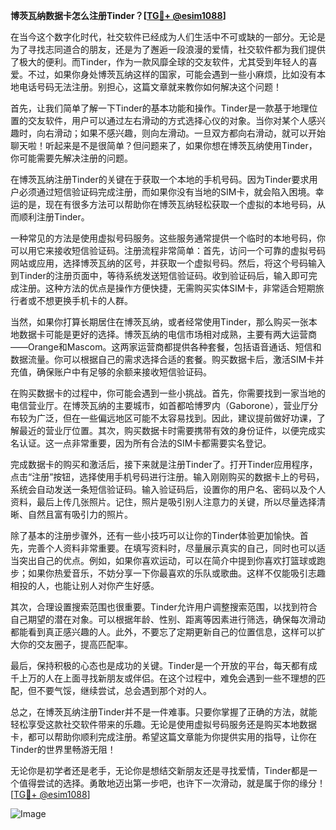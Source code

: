 **博茨瓦纳数据卡怎么注册Tinder？[[TG💪+ @esim1088](https://t.me/s/esim1088)]**

在当今这个数字化时代，社交软件已经成为人们生活中不可或缺的一部分。无论是为了寻找志同道合的朋友，还是为了邂逅一段浪漫的爱情，社交软件都为我们提供了极大的便利。而Tinder，作为一款风靡全球的交友软件，尤其受到年轻人的喜爱。不过，如果你身处博茨瓦纳这样的国家，可能会遇到一些小麻烦，比如没有本地电话号码无法注册。别担心，这篇文章就来教你如何解决这个问题！

首先，让我们简单了解一下Tinder的基本功能和操作。Tinder是一款基于地理位置的交友软件，用户可以通过左右滑动的方式选择心仪的对象。当你对某个人感兴趣时，向右滑动；如果不感兴趣，则向左滑动。一旦双方都向右滑动，就可以开始聊天啦！听起来是不是很简单？但问题来了，如果你想在博茨瓦纳使用Tinder，你可能需要先解决注册的问题。

在博茨瓦纳注册Tinder的关键在于获取一个本地的手机号码。因为Tinder要求用户必须通过短信验证码完成注册，而如果你没有当地的SIM卡，就会陷入困境。幸运的是，现在有很多方法可以帮助你在博茨瓦纳轻松获取一个虚拟的本地号码，从而顺利注册Tinder。

一种常见的方法是使用虚拟号码服务。这些服务通常提供一个临时的本地号码，你可以用它来接收短信验证码。注册流程非常简单：首先，访问一个可靠的虚拟号码网站或应用，选择博茨瓦纳的区号，并获取一个虚拟号码。然后，将这个号码输入到Tinder的注册页面中，等待系统发送短信验证码。收到验证码后，输入即可完成注册。这种方法的优点是操作方便快捷，无需购买实体SIM卡，非常适合短期旅行者或不想更换手机卡的人群。

当然，如果你打算长期居住在博茨瓦纳，或者经常使用Tinder，那么购买一张本地数据卡可能是更好的选择。博茨瓦纳的电信市场相对成熟，主要有两大运营商——Orange和Mascom。这两家运营商都提供各种套餐，包括语音通话、短信和数据流量。你可以根据自己的需求选择合适的套餐。购买数据卡后，激活SIM卡并充值，确保账户中有足够的余额来接收短信验证码。

在购买数据卡的过程中，你可能会遇到一些小挑战。首先，你需要找到一家当地的电信营业厅。在博茨瓦纳的主要城市，如首都哈博罗内（Gaborone），营业厅分布较为广泛，但在一些偏远地区可能不太容易找到。因此，建议提前做好功课，了解最近的营业厅位置。其次，购买数据卡时需要携带有效的身份证件，以便完成实名认证。这一点非常重要，因为所有合法的SIM卡都需要实名登记。

完成数据卡的购买和激活后，接下来就是注册Tinder了。打开Tinder应用程序，点击“注册”按钮，选择使用手机号码进行注册。输入刚刚购买的数据卡上的号码，系统会自动发送一条短信验证码。输入验证码后，设置你的用户名、密码以及个人资料，最后上传几张照片。记住，照片是吸引别人注意力的关键，所以尽量选择清晰、自然且富有吸引力的照片。

除了基本的注册步骤外，还有一些小技巧可以让你的Tinder体验更加愉快。首先，完善个人资料非常重要。在填写资料时，尽量展示真实的自己，同时也可以适当突出自己的优点。例如，如果你喜欢运动，可以在简介中提到你喜欢打篮球或跑步；如果你热爱音乐，不妨分享一下你最喜欢的乐队或歌曲。这样不仅能吸引志趣相投的人，也能让别人对你产生好感。

其次，合理设置搜索范围也很重要。Tinder允许用户调整搜索范围，以找到符合自己期望的潜在对象。可以根据年龄、性别、距离等因素进行筛选，确保每次滑动都能看到真正感兴趣的人。此外，不要忘了定期更新自己的位置信息，这样可以扩大你的交友圈子，提高匹配率。

最后，保持积极的心态也是成功的关键。Tinder是一个开放的平台，每天都有成千上万的人在上面寻找新朋友或伴侣。在这个过程中，难免会遇到一些不理想的匹配，但不要气馁，继续尝试，总会遇到那个对的人。

总之，在博茨瓦纳注册Tinder并不是一件难事。只要你掌握了正确的方法，就能轻松享受这款社交软件带来的乐趣。无论是使用虚拟号码服务还是购买本地数据卡，都可以帮助你顺利完成注册。希望这篇文章能为你提供实用的指导，让你在Tinder的世界里畅游无阻！

无论你是初学者还是老手，无论你是想结交新朋友还是寻找爱情，Tinder都是一个值得尝试的选择。勇敢地迈出第一步吧，也许下一次滑动，就是属于你的缘分！[[TG💪+ @esim1088](https://t.me/s/esim1088)]

![Image](https://i.postimg.cc/4NQfJmqS/Snipaste-2025-05-13-00-14-12.png)